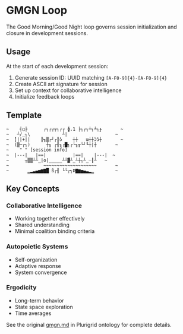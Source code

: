 # GMGN Loop

The Good Morning/Good Night loop governs session initialization and closure in development sessions.

## Usage

At the start of each development session:

1. Generate session ID: UUID matching `[A-F0-9]{4}-[A-F0-9]{4}`
2. Create ASCII art signature for session
3. Set up context for collaborative intelligence
4. Initialize feedback loops

## Template
```
~    ┤◯├      ┌┐┌┌┬┐┌┌ ɸ.1 ├┐┌┐┴┐┴┐ɟ       ~
~   ┴/_┐\            ┴|                  ~
~  ┋||+||    ╠╖▒┌┘┌╠ʖ    ┼┼   ɯ┼┼Ɔʖ┼       ~
~  (▒─┌┐)      ┼╖ ┌╢╖┌█┑┌└╖╥└┘╙┼|┼       ~
~    " " [session info]
~  |---|   |==|          |==|    |---|  ~
~      ┬▒▒┴┴_|o|_____┴┴▓┴_┴┼┐┴_┈┃┴   ~
~             ~~~~~~~~~~~~~~~~~~~~       ~
~       ▁▂▃▄▅▆▇█ ß┌╢ └└┌┑Þ▇▆▅▄▃▂▁        ~
```

## Key Concepts

### Collaborative Intelligence
- Working together effectively
- Shared understanding
- Minimal coalition binding criteria

### Autopoietic Systems
- Self-organization
- Adaptive response
- System convergence

### Ergodicity
- Long-term behavior
- State space exploration
- Time averages

See the original [gmgn.md](https://github.com/plurigrid/ontology/blob/main/loops/gmgn.md) in Plurigrid ontology for complete details.